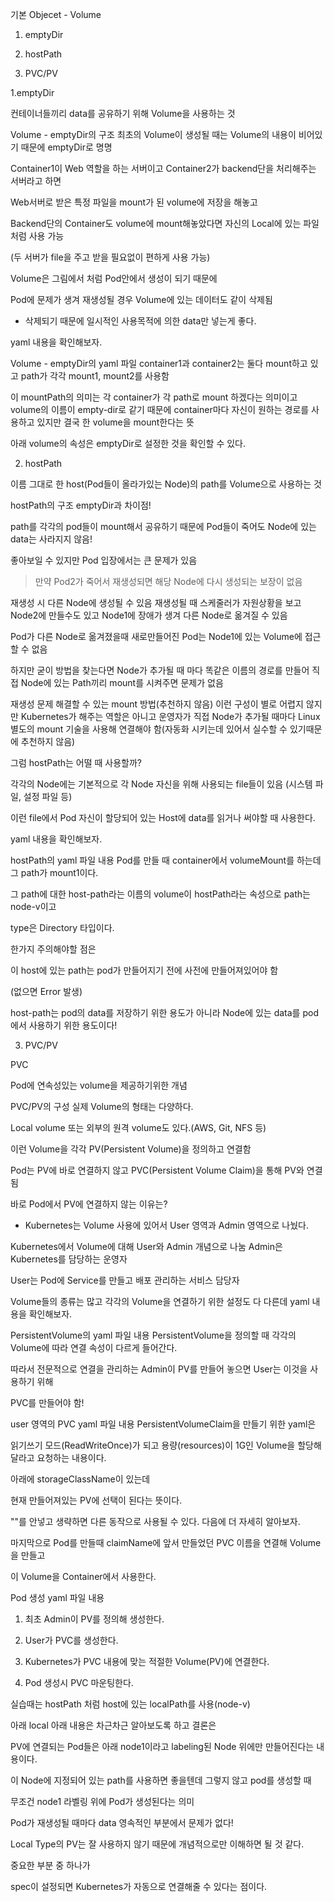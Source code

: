 기본 Objecet - Volume



1. emptyDir

2. hostPath

3. PVC/PV



1.emptyDir

컨테이너들끼리 data를 공유하기 위해 Volume을 사용하는 것


Volume - emptyDir의 구조
최초의 Volume이 생성될 때는 Volume의 내용이 비어있기 때문에 emptyDir로 명명



Container1이 Web 역할을 하는 서버이고 Container2가 backend단을 처리해주는 서버라고 하면

Web서버로 받은 특정 파일을 mount가 된 volume에 저장을 해놓고

Backend단의 Container도 volume에 mount해놓았다면 자신의 Local에 있는 파일처럼 사용 가능

(두 서버가 file을 주고 받을 필요없이 편하게 사용 가능)



Volume은 그림에서 처럼 Pod안에서 생성이 되기 때문에 

Pod에 문제가 생겨 재생성될 경우 Volume에 있는 데이터도 같이 삭제됨

* 삭제되기 때문에 일시적인 사용목적에 의한 data만 넣는게 좋다.



yaml 내용을 확인해보자.


Volume - emptyDir의 yaml 파일
container1과 container2는 둘다 mount하고 있고 path가 각각 mount1, mount2를 사용함

이 mountPath의 의미는 각 container가 각 path로 mount 하겠다는 의미이고 volume의 이름이 empty-dir로 같기 때문에 container마다 자신이 원하는 경로를 사용하고 있지만 결국 한 volume을 mount한다는 뜻

아래 volume의 속성은 emptyDir로 설정한 것을 확인할 수 있다.





2. hostPath

이름 그대로 한 host(Pod들이 올라가있는 Node)의 path를 Volume으로 사용하는 것


hostPath의 구조
emptyDir과 차이점!

path를 각각의 pod들이 mount해서 공유하기 때문에 Pod들이 죽어도 Node에 있는 data는 사라지지 않음!

좋아보일 수 있지만 Pod 입장에서는 큰 문제가 있음

> 만약 Pod2가 죽어서 재생성되면 해당 Node에 다시 생성되는 보장이 없음


재생성 시 다른 Node에 생성될 수 있음
재생성될 때 스케줄러가 자원상황을 보고 Node2에 만들수도 있고 Node1에 장애가 생겨 다른 Node로 옮겨질 수 있음

Pod가 다른 Node로 옮겨졌을때 새로만들어진 Pod는 Node1에 있는 Volume에 접근할 수 없음



하지만 굳이 방법을 찾는다면 Node가 추가될 때 마다 똑같은 이름의 경로를 만들어 직접 Node에 있는 Path끼리 mount를 시켜주면 문제가 없음


재생성 문제 해결할 수 있는 mount 방법(추천하지 않음)
이런 구성이 별로 어렵지 않지만 Kubernetes가 해주는 역할은 아니고 운영자가 직접 Node가 추가될 때마다 Linux 별도의 mount 기술을 사용해 연결해야 함(자동화 시키는데 있어서 실수할 수 있기때문에 추천하지 않음)



그럼 hostPath는 어떨 때 사용할까?

각각의 Node에는 기본적으로 각 Node 자신을 위해 사용되는 file들이 있음 (시스템 파일, 설정 파일 등)

이런 file에서 Pod 자신이 할당되어 있는 Host에 data를 읽거나 써야할 때 사용한다.



yaml 내용을 확인해보자.


hostPath의 yaml 파일 내용
Pod를 만들 때 container에서 volumeMount를 하는데 그 path가 mount1이다.

그 path에 대한 host-path라는 이름의 volume이 hostPath라는 속성으로 path는 node-v이고

type은 Directory 타입이다.



한가지 주의해야할 점은

이 host에 있는 path는 pod가 만들어지기 전에 사전에 만들어져있어야 함

(없으면 Error 발생)



host-path는 pod의 data를 저장하기 위한 용도가 아니라
Node에 있는 data를 pod에서 사용하기 위한 용도이다!


3. PVC/PV



PVC

Pod에 연속성있는 volume을 제공하기위한 개념


PVC/PV의 구성
실제 Volume의 형태는 다양하다.

Local volume 또는 외부의 원격 volume도 있다.(AWS, Git, NFS 등)



이런 Volume을 각각 PV(Persistent Volume)을 정의하고 연결함

Pod는 PV에 바로 연결하지 않고 PVC(Persistent Volume Claim)을 통해 PV와 연결됨



바로 Pod에서 PV에 연결하지 않는 이유는?

- Kubernetes는 Volume 사용에 있어서 User 영역과 Admin 영역으로 나눴다.


Kubernetes에서 Volume에 대해 User와 Admin 개념으로 나눔
Admin은 Kubernetes를 담당하는 운영자

User는 Pod에 Service를 만들고 배포 관리하는 서비스 담당자



Volume들의 종류는 많고 각각의 Volume을 연결하기 위한 설정도 다 다른데 yaml 내용을 확인해보자.


PersistentVolume의 yaml 파일 내용
PersistentVolume을 정의할 때 각각의 Volume에 따라 연결 속성이 다르게 들어간다.

따라서 전문적으로 연결을 관리하는 Admin이 PV를 만들어 놓으면 User는 이것을 사용하기 위해

PVC를 만들어야 함!


user 영역의 PVC yaml 파일 내용
PersistentVolumeClaim을 만들기 위한 yaml은

읽기쓰기 모드(ReadWriteOnce)가 되고 용량(resources)이 1G인 Volume을 할당해 달라고 요청하는 내용이다.

아래에 storageClassName이 있는데

현재 만들어져있는 PV에 선택이 된다는 뜻이다.

""를 안넣고 생략하면 다른 동작으로 사용될 수 있다. 다음에 더 자세히 알아보자.





마지막으로 Pod를 만들때 claimName에 앞서 만들었던 PVC 이름을 연결해 Volume을 만들고

이 Volume을 Container에서 사용한다.




Pod 생성 yaml 파일 내용
1. 최초 Admin이 PV를 정의해 생성한다.

2. User가 PVC를 생성한다.

3. Kubernetes가 PVC 내용에 맞는 적절한 Volume(PV)에 연결한다.

4. Pod 생성시 PVC 마운팅한다.





실습때는 hostPath 처럼 host에 있는 localPath를 사용(node-v)

아래 local 아래 내용은 차근차근 알아보도록 하고 결론은

PV에 연결되는 Pod들은 아래 node1이라고 labeling된 Node 위에만 만들어진다는 내용이다. 



이 Node에 지정되어 있는 path를 사용하면 좋을텐데 그렇지 않고 pod를 생성할 때

무조건 node1 라벨링 위에 Pod가 생성된다는 의미

Pod가 재생성될 때마다 data 영속적인 부분에서 문제가 없다!



Local Type의 PV는 잘 사용하지 않기 때문에 개념적으로만 이해하면 될 것 같다.

중요한 부분 중 하나가


spec이 설정되면 Kubernetes가 자동으로 연결해줄 수 있다는 점이다.

